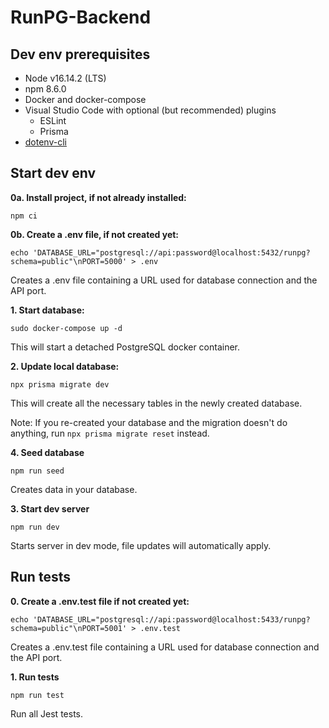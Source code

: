 # RunPG-Backend

## Dev env prerequisites
- Node v16.14.2 (LTS)
- npm 8.6.0
- Docker and docker-compose
- Visual Studio Code with optional (but recommended) plugins
  - ESLint
  - Prisma
- [dotenv-cli](https://www.npmjs.com/package/dotenv-cli)

## Start dev env
**0a. Install project, if not already installed:**
```
npm ci
```

**0b. Create a .env file, if not created yet:**
```
echo 'DATABASE_URL="postgresql://api:password@localhost:5432/runpg?schema=public"\nPORT=5000' > .env
```
Creates a .env file containing a URL used for database connection and the API port.

**1. Start database:**
```
sudo docker-compose up -d
```
This will start a detached PostgreSQL docker container.

**2. Update local database:**
```
npx prisma migrate dev
```
This will create all the necessary tables in the newly created database.

Note: If you re-created your database and the migration doesn't do anything, run `npx prisma migrate reset` instead.

**4. Seed database**
```
npm run seed
```
Creates data in your database.

**3. Start dev server**
```
npm run dev
```
Starts server in dev mode, file updates will automatically apply.

## Run tests
**0. Create a .env.test file if not created yet:**
```
echo 'DATABASE_URL="postgresql://api:password@localhost:5433/runpg?schema=public"\nPORT=5001' > .env.test
```
Creates a .env.test file containing a URL used for database connection and the API port.

**1. Run tests**
```
npm run test
```
Run all Jest tests.
